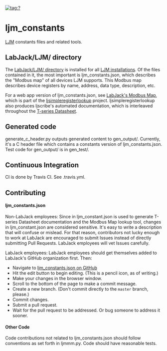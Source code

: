 <a href="https://github.com/labjack/ljm_constants">
	<img 
	 alt="tag:?"
	 src="https://img.shields.io/github/workflow/status/labjack/ljm_constants/test"
	>
</a>

# ljm_constants

[LJM](https://labjack.com/ljm) constants files and related tools.


## LabJack/LJM/ directory

The [LabJack/LJM/ directory](LabJack/LJM/readme.md) is installed for all [LJM installations](https://labjack.com/support/software/api/ljm/what-ljm-files-are-installed). Of the files contained in it, the most important is ljm_constants.json, which describes the "Modbus map" of all devices LJM supports. This Modbus map describes device registers by name, address, data type, description, etc.

For a web app version of ljm_constants.json, see [LabJack's Modbus Map](https://labjack.com/support/software/api/modbus/modbus-map), which is part of the [ljsimpleregisterlookup](https://github.com/labjack/ljsimpleregisterlookup) project. ljsimpleregisterlookup also produces ljscribe's automated documentation, which is interleaved throughout the [T-series Datasheet](https://labjack.com/support/datasheets/t-series/).


## Generated code

generate_c_header.py outputs generated content to gen_output/. Currently, it's a C header file which contains a constants version of ljm_constants.json. Test code for gen_output/ is in gen_test/.


## Continuous Integration

CI is done by Travis CI. See .travis.yml.


## Contributing


#### ljm_constants.json

Non-LabJack employees: Since in ljm_constant.json is used to generate T-series Datasheet documentation and the Modbus Map lookup tool, changes in ljm_constant.json are considered sensitive. It's easy to write a description that will confuse or mislead. For that reason, contributors not lucky enough to work at LabJack are encouraged to submit Issues instead of directly submitting Pull Requests. LabJack employees will vet Issues carefully.

LabJack employees: LabJack employees should get themselves added to LabJack's GitHub organization first. Then:

- Navigate to [ljm_constants.json on GitHub](https://github.com/labjack/ljm_constants/blob/master/LabJack/LJM/ljm_constants.json)
- Hit the edit button to begin editing. (This is a pencil icon, as of writing.)
- Make your changes in the browser window.
- Scroll to the bottom of the page to make a commit message.
- Create a new branch. (Don't commit directly to the `master` branch, please.)
- Commit changes.
- Submit a pull request.
- Wait for the pull request to be addressed. Or bug someone to address it sooner.


#### Other Code

Code contributions not related to ljm_constants.json should follow conventions as set forth in ljmmm.py. Code should have reasonable tests.
